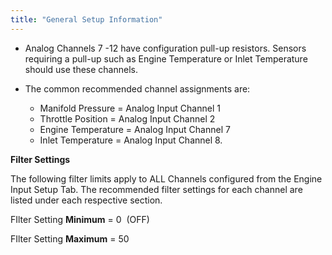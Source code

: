 ```yaml
---
title: "General Setup Information"
---
```



* Analog Channels 7 -12 have configuration pull-up resistors. Sensors requiring a pull-up such as Engine Temperature or Inlet Temperature should use these channels.


* The common recommended channel assignments are:

  * Manifold Pressure = Analog Input Channel 1
  * Throttle Position = Analog Input Channel 2
  * Engine Temperature = Analog Input Channel 7
  * Inlet Temperature = Analog Input Channel 8.


**Filter Settings**


The following filter limits apply to ALL Channels configured from the Engine Input Setup Tab. The recommended filter settings for each channel are listed under each respective section.&nbsp;


FIlter Setting **Minimum** = 0&nbsp; (OFF)

FIlter Setting **Maximum** = 50&nbsp;